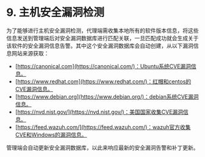 # 9. 主机安全漏洞检测

为了能够进行主机安全漏洞检测，代理端需收集本地所有的软件版本信息，将这些信息发送到管理端后对安全漏洞数据库进行匹配关联，一旦匹配成功就会生成关于该软件的安全漏洞信息告警。其中这个安全漏洞数据库会自动创建，从以下漏洞信息网站来源获取：

* [https://canonical.com](https://canonical.com/)：Ubuntu系统CVE漏洞信息。
* [https://www.redhat.com](https://www.redhat.com/)：红帽和centos的CVE漏洞信息。
* [https://www.debian.org](https://www.debian.org/)：debian系统CVE漏洞信息。
* [https://nvd.nist.gov/](https://nvd.nist.gov/)：美国国家收集CVE漏洞信息。
* [https://feed.wazuh.com/](https://feed.wazuh.com/)：wazuh官方收集CVE和Windows的漏洞信息。

管理端会自动更新安全漏洞数据库，以此来响应最新的安全漏洞告警和补丁更新。

